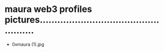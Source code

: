 # maura web3 profiles pictures...................................................
- 0xmaura (1).jpg

